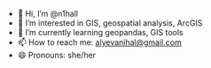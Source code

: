 - 👋 Hi, I’m @n1hall
- 👀 I’m interested in GIS, geospatial analysis, ArcGIS
- 🌱 I’m currently learning geopandas, GIS tools
- 📫 How to reach me: alyevanihal@gmail.com
- 😄 Pronouns: she/her
